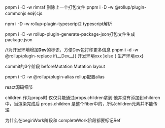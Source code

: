 pnpm i -D -w rimraf 删除上一个打包文件
pnpm i -D -w @rollup/plugin-commonjs es转cjs

npm i -D -w rollup-plugin-typescript2 typescript解析

pnpm i -D -w rollup-plugin-generate-package-json打包文件生成package.json

//为开发环境增加**Dev**的标识，方便Dev包打印更多信息
pnpm i -d -w @rollup/plugin-replace
if(\_\_Dev\_\_){ 开发环境xxx }else { 生产环境xxx}

commit的3个阶段
beforeMutation
Mutation
layout

pnpm i -D -w @rollup/plugin-alias rollup配置alias

react源码细节

children 作为props时
仅仅只能通过props.children拿到
他并没有添加到children 中，当渲染完成后 props.children 是整个fiber中的，所以children元素并不能传递

为什么在beginWork阶段和 completeWork阶段都要标记Ref
